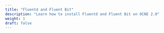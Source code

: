 ```yaml
---
title: "Fluentd and Fluent Bit"
description: "Learn how to install Fluentd and Fluent Bit on OCNE 2.0"
weight: 1
draft: false
---
```

